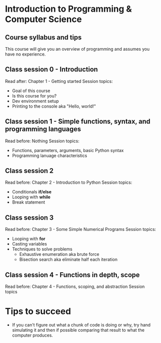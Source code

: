 # Introduction to Programming & Computer Science
## Course syllabus and tips

This course will give you an overview of programming and assumes you have no experience. 
## Class session 0 - Introduction
Read after: Chapter 1 - Getting started
Session topics:
- Goal of this course
- Is this course for you?
- Dev environment setup 
- Printing to the console aka "Hello, world!"

## Class session 1 - Simple functions, syntax, and programming languages
Read before: Nothing
Session topics:
- Functions, parameters, arguments, basic Python syntax
- Programming lanuage characteristics

## Class session 2
Read before: Chapter 2 - Introduction to Python
Session topics:
- Conditionals **if/else**
- Looping with **while**
- Break statement

## Class session 3
Read before: Chapter 3 - Some Simple Numerical Programs
Session topics:
- Looping with **for**
- Casting variables
- Techniques to solve problems
  - Exhaustive enumeration aka brute force
  - Bisection search aka eliminate half each iteration

## Class session 4 - Functions in depth, scope
Read before: Chapter 4 - Functions, scoping, and abstraction
Session topics

# Tips to succeed
- If you can't figure out what a chunk of code is doing or why, try hand simulating it and then if possible comparing that result to what the computer produces.
